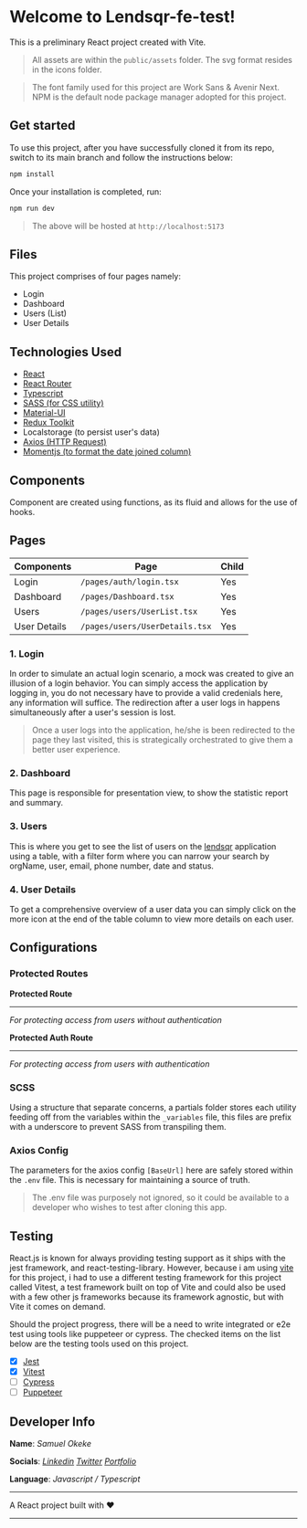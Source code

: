 # Welcome to Lendsqr-fe-test!

This is a preliminary React project created with Vite.

> All assets are within the `public/assets` folder. The svg format resides in the icons folder.

> The font family used for this project are Work Sans & Avenir Next.
> NPM is the default node package manager adopted for this project.

## Get started

To use this project, after you have successfully cloned it from its repo, switch to its main branch and follow the instructions below:

```jsx
npm install
```

Once your installation is completed, run:

```jsx
npm run dev
```

> The above will be hosted at `http://localhost:5173`

## Files

This project comprises of four pages namely:

- Login
- Dashboard
- Users (List)
- User Details

## Technologies Used

- [React](https://react.dev/)
- [React Router](https://reactrouter.com/)
- [Typescript](https://www.typescriptlang.org/)
- [SASS (for CSS utility)](https://sass-lang.com/)
- [Material-UI](https://mui.com/)
- [Redux Toolkit](https://redux-toolkit.js.org/)
- Localstorage (to persist user's data)
- [Axios (HTTP Request)](https://axios-http.com/)
- [Momentjs (to format the date joined column)](https://momentjs.com/)

## Components

Component are created using functions, as its fluid and allows for the use of hooks.

## Pages

| Components   | Page                           | Child |
| ------------ | ------------------------------ | ----- |
| Login        | `/pages/auth/login.tsx`        | Yes   |
| Dashboard    | `/pages/Dashboard.tsx`         | Yes   |
| Users        | `/pages/users/UserList.tsx`    | Yes   |
| User Details | `/pages/users/UserDetails.tsx` | Yes   |

### 1. Login

In order to simulate an actual login scenario, a mock was created to give an illusion of a login behavior. You can simply access the application by logging in, you do not necessary have to provide a valid credenials here, any information will suffice. The redirection after a user logs in happens simultaneously after a user's session is lost.

> Once a user logs into the application, he/she is been redirected to the page they last visited, this is strategically orchestrated to give them a better user experience.

### 2. Dashboard

This page is responsible for presentation view, to show the statistic report and summary.

### 3. Users

This is where you get to see the list of users on the [lendsqr](lendsqr.com) application using a table, with a filter form where you can narrow your search by orgName, user, email, phone number, date and status.

### 4. User Details

To get a comprehensive overview of a user data you can simply click on the more icon at the end of the table column to view more details on each user.

## Configurations

### Protected Routes

**Protected Route**

---

_For protecting access from users without authentication_

**Protected Auth Route**

---

_For protecting access from users with authentication_

### SCSS

Using a structure that separate concerns, a partials folder stores each utility feeding off from the variables within the `_variables` file, this files are prefix with a underscore to prevent SASS from transpiling them.

### Axios Config

The parameters for the axios config `[BaseUrl]` here are safely stored within the `.env` file. This is necessary for maintaining a source of truth.

> The .env file was purposely not ignored, so it could be available to a developer who wishes to test after cloning this app.

## Testing

React.js is known for always providing testing support as it ships with the jest framework, and react-testing-library. However, because i am using [vite](https://vitejs.dev/) for this project, i had to use a different testing framework for this project called Vitest, a test framework built on top of Vite and could also be used with a few other js frameworks because its framework agnostic, but with Vite it comes on demand.

Should the project progress, there will be a need to write integrated or e2e test using tools like puppeteer or cypress.
The checked items on the list below are the testing tools used on this project.

- [x] [Jest](https://jestjs.io/)
- [x] [Vitest](https://vitest.dev/)
- [ ] [Cypress](https://www.cypress.io/)
- [ ] [Puppeteer](https://pptr.dev/)

## Developer Info

**Name**:
_Samuel Okeke_

**Socials**:
_[Linkedin](https://linkedin.com/in/samuel-okeke)_
_[Twitter](https://twitter.com/sampedia)_
_[Portfolio](https://samuelokeke.netlify.app)_

**Language**:
_Javascript / Typescript_

---

A React project built with ♥️

---
